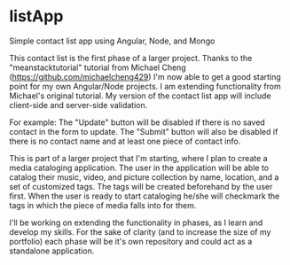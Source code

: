 # listApp
Simple contact list app using Angular, Node, and Mongo

This contact list is the first phase of a larger project. Thanks to the "meanstacktutorial" tutorial from Michael Cheng 
(https://github.com/michaelcheng429) I'm now able to get a good starting point for my own Angular/Node projects. I am 
extending functionality from Michael's original tutorial. My version of the contact list app will include client-side and 
server-side validation.

For example:
  The "Update" button will be disabled if there is no saved contact in the form to update.
  The "Submit" button will also be disabled if there is no contact name and at least one piece of contact info.

This is part of a larger project that I'm starting, where I plan to create a media cataloging application. The user 
in the application will be able to catalog their music, video, and picture collection by name, location, and a set of 
customized tags. The tags will be created beforehand by the user first. When the user is ready to start cataloging he/she
will checkmark the tags in which the piece of media falls into for them.

I'll be working on extending the functionality in phases, as I learn and develop my skills. For the sake of clarity (and 
to increase the size of my portfolio) each phase will be it's own repository and could act as a standalone application.
